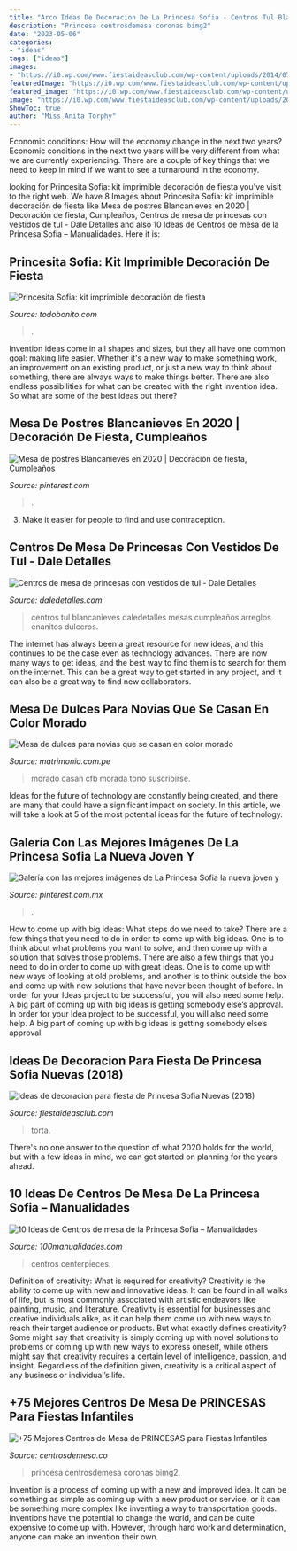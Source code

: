 ```yaml
---
title: "Arco Ideas De Decoracion De La Princesa Sofia - Centros Tul Blancanieves Daledetalles Mesas Cumpleaños Arreglos Enanitos Dulceros"
description: "Princesa centrosdemesa coronas bimg2"
date: "2023-05-06"
categories:
- "ideas"
tags: ["ideas"]
images:
- "https://i0.wp.com/www.fiestaideasclub.com/wp-content/uploads/2014/07/fiesta-de-Princesa-Sofia.jpg?resize=480%2C640"
featuredImage: "https://i0.wp.com/www.fiestaideasclub.com/wp-content/uploads/2014/07/fiesta-de-Princesa-Sofia.jpg?resize=480%2C640"
featured_image: "https://i0.wp.com/www.fiestaideasclub.com/wp-content/uploads/2014/07/fiesta-de-Princesa-Sofia.jpg?resize=480%2C640"
image: "https://i0.wp.com/www.fiestaideasclub.com/wp-content/uploads/2014/07/fiesta-de-Princesa-Sofia.jpg?resize=480%2C640"
ShowToc: true
author: "Miss Anita Torphy"
---
```



Economic conditions: How will the economy change in the next two years?
Economic conditions in the next two years will be very different from what we are currently experiencing. There are a couple of key things that we need to keep in mind if we want to see a turnaround in the economy.

	

		
looking for Princesita Sofia: kit imprimible decoración de fiesta you've visit to the right web. We have 8 Images about Princesita Sofia: kit imprimible decoración de fiesta like Mesa de postres Blancanieves en 2020 | Decoración de fiesta, Cumpleaños, Centros de mesa de princesas con vestidos de tul - Dale Detalles and also 10 Ideas de Centros de mesa de la Princesa Sofia – Manualidades. Here it is:
		
    
## Princesita Sofia: Kit Imprimible Decoración De Fiesta

<img loading=lazy src="https://static3.todobonito.com/2266-thickbox_default/princesita-sofia-kit-imprimible-decoracion-cumpleanos.jpg" onerror="this.onerror=null;this.src='https://tse1.mm.bing.net/th?id=OIP.gfN16QhXVu0R2JuRQfM--AHaHa&amp;pid=15.1';" alt="Princesita Sofia: kit imprimible decoración de fiesta">

_Source: todobonito.com_

>. 

	

Invention ideas come in all shapes and sizes, but they all have one common goal: making life easier. Whether it's a new way to make something work, an improvement on an existing product, or just a new way to think about something, there are always ways to make things better. There are also endless possibilities for what can be created with the right invention idea. So what are some of the best ideas out there?

    
## Mesa De Postres Blancanieves En 2020 | Decoración De Fiesta, Cumpleaños

<img loading=lazy src="https://i.pinimg.com/736x/56/4d/f6/564df68185bc13dbe6c48e0e1349cfdb.jpg" onerror="this.onerror=null;this.src='https://tse3.mm.bing.net/th?id=OIP.ZLhph29qxCsThslGOlCP7QHaIo&amp;pid=15.1';" alt="Mesa de postres Blancanieves en 2020 | Decoración de fiesta, Cumpleaños">

_Source: pinterest.com_

>. 

	

3. Make it easier for people to find and use contraception.

    
## Centros De Mesa De Princesas Con Vestidos De Tul - Dale Detalles

<img loading=lazy src="https://i0.wp.com/www.daledetalles.com/wp-content/uploads/2016/04/centro-de-mesa-con-tul-de-princesas3.jpg" onerror="this.onerror=null;this.src='https://tse2.mm.bing.net/th?id=OIP.Npu-n-OJfQgAQ83y-aXu5QHaNB&amp;pid=15.1';" alt="Centros de mesa de princesas con vestidos de tul - Dale Detalles">

_Source: daledetalles.com_

>centros tul blancanieves daledetalles mesas cumpleaños arreglos enanitos dulceros. 

	

The internet has always been a great resource for new ideas, and this continues to be the case even as technology advances. There are now many ways to get ideas, and the best way to find them is to search for them on the internet. This can be a great way to get started in any project, and it can also be a great way to find new collaborators.

    
## Mesa De Dulces Para Novias Que Se Casan En Color Morado

<img loading=lazy src="https://cdn0.bodas.com.mx/usr/4/0/4/0/cfb_122942.jpg" onerror="this.onerror=null;this.src='https://tse2.mm.bing.net/th?id=OIP.yWFjELfmvqgdiq5GvVDKpwAAAA&amp;pid=15.1';" alt="Mesa de dulces para novias que se casan en color morado">

_Source: matrimonio.com.pe_

>morado casan cfb morada tono suscribirse. 

	

Ideas for the future of technology are constantly being created, and there are many that could have a significant impact on society. In this article, we will take a look at 5 of the most potential ideas for the future of technology.

    
## Galería Con Las Mejores Imágenes De La Princesa Sofia La Nueva Joven Y

<img loading=lazy src="https://i.pinimg.com/originals/62/9f/9d/629f9d3a223489e76f710248ac0a826f.jpg" onerror="this.onerror=null;this.src='https://tse2.mm.bing.net/th?id=OIP.UoPOQoHfLMeuoM8DY9gUTgHaJ7&amp;pid=15.1';" alt="Galería con las mejores imágenes de La Princesa Sofia la nueva joven y">

_Source: pinterest.com.mx_

>. 

	

How to come up with big ideas: What steps do we need to take?
There are a few things that you need to do in order to come up with big ideas. One is to think about what problems you want to solve, and then come up with a solution that solves those problems. There are also a few things that you need to do in order to come up with great ideas. One is to come up with new ways of looking at old problems, and another is to think outside the box and come up with new solutions that have never been thought of before. In order for your Ideas project to be successful, you will also need some help. A big part of coming up with big ideas is getting somebody else’s approval. In order for your Idea project to be successful, you will also need some help. A big part of coming up with big ideas is getting somebody else’s approval.

    
## Ideas De Decoracion Para Fiesta De Princesa Sofia Nuevas (2018)

<img loading=lazy src="https://i0.wp.com/www.fiestaideasclub.com/wp-content/uploads/2014/07/fiesta-de-Princesa-Sofia.jpg?resize=480%2C640" onerror="this.onerror=null;this.src='https://tse3.mm.bing.net/th?id=OIP.x0SZgT2xzumkoZoi_friUAHaJ4&amp;pid=15.1';" alt="Ideas de decoracion para fiesta de Princesa Sofia Nuevas (2018)">

_Source: fiestaideasclub.com_

>torta. 

	

There's no one answer to the question of what 2020 holds for the world, but with a few ideas in mind, we can get started on planning for the years ahead. 

    
## 10 Ideas De Centros De Mesa De La Princesa Sofia – Manualidades

<img loading=lazy src="https://www.100manualidades.com/wp-content/uploads/2018/04/centros-de-mesa-de-la-princesa-sofia-10.jpg" onerror="this.onerror=null;this.src='https://tse4.mm.bing.net/th?id=OIP.cLf9zPL1xR7Ml6hhatZC-QHaJ4&amp;pid=15.1';" alt="10 Ideas de Centros de mesa de la Princesa Sofia – Manualidades">

_Source: 100manualidades.com_

>centros centerpieces. 

	

Definition of creativity: What is required for creativity?
Creativity is the ability to come up with new and innovative ideas. It can be found in all walks of life, but is most commonly associated with artistic endeavors like painting, music, and literature. Creativity is essential for businesses and creative individuals alike, as it can help them come up with new ways to reach their target audience or products. But what exactly defines creativity? Some might say that creativity is simply coming up with novel solutions to problems or coming up with new ways to express oneself, while others might say that creativity requires a certain level of intelligence, passion, and insight. Regardless of the definition given, creativity is a critical aspect of any business or individual’s life.

    
## +75 Mejores Centros De Mesa De PRINCESAS Para Fiestas Infantiles

<img loading=lazy src="https://centrosdemesa.co/wp-content/uploads/2017/07/a30f6961bf4400303f05c793abd205e8.jpg" onerror="this.onerror=null;this.src='https://tse2.mm.bing.net/th?id=OIP.ow9pYb9EADA_BceTq9IF6AHaJ3&amp;pid=15.1';" alt="+75 Mejores Centros de Mesa de PRINCESAS para Fiestas Infantiles">

_Source: centrosdemesa.co_

>princesa centrosdemesa coronas bimg2. 

	

Invention is a process of coming up with a new and improved idea. It can be something as simple as coming up with a new product or service, or it can be something more complex like inventing a way to transportation goods. Inventions have the potential to change the world, and can be quite expensive to come up with. However, through hard work and determination, anyone can make an invention their own.

